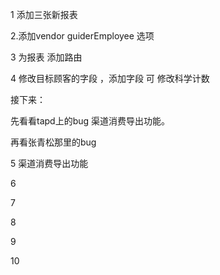 1 添加三张新报表

2.添加vendor guiderEmployee 选项

3 为报表 添加路由

4 修改目标顾客的字段 ，添加字段 可 修改科学计数

接下来：

先看看tapd上的bug  渠道消费导出功能。

再看张青松那里的bug

5 渠道消费导出功能

6

7

8

9

10

